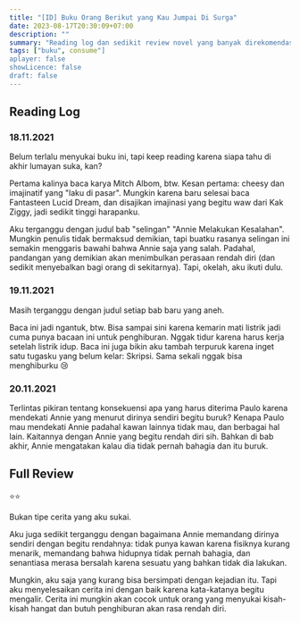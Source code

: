 ```yaml
---
title: "[ID] Buku Orang Berikut yang Kau Jumpai Di Surga"
date: 2023-08-17T20:30:09+07:00
description: "" 
summary: "Reading log dan sedikit review novel yang banyak direkomendasikan manusia-manusia penghuni booktwit kala itu."
tags: ["buku", consume"]
aplayer: false
showLicence: false
draft: false
---
```


## Reading Log

### 18.11.2021

Belum terlalu menyukai buku ini, tapi keep reading karena siapa tahu di akhir lumayan suka, kan?

Pertama kalinya baca karya Mitch Albom, btw.
Kesan pertama: cheesy dan imajinatif yang "laku di pasar". Mungkin karena baru selesai baca Fantasteen Lucid Dream, dan disajikan imajinasi yang begitu waw dari Kak Ziggy, jadi sedikit tinggi harapanku.

Aku terganggu dengan judul bab "selingan" "Annie Melakukan Kesalahan". Mungkin penulis tidak bermaksud demikian, tapi buatku rasanya selingan ini semakin menggaris bawahi bahwa Annie saja yang salah. Padahal, pandangan yang demikian akan menimbulkan perasaan rendah diri (dan sedikit menyebalkan bagi orang di sekitarnya). Tapi, okelah, aku ikuti dulu.

### 19.11.2021

Masih terganggu dengan judul setiap bab baru yang aneh.

Baca ini jadi ngantuk, btw. Bisa sampai sini karena kemarin mati listrik jadi cuma punya bacaan ini untuk penghiburan. Nggak tidur karena harus kerja setelah listrik idup.
Baca ini juga bikin aku tambah terpuruk karena inget satu tugasku yang belum kelar: Skripsi. Sama sekali nggak bisa menghiburku :cry:

### 20.11.2021

Terlintas pikiran tentang konsekuensi apa yang harus diterima Paulo karena mendekati Annie yang menurut dirinya sendiri begitu buruk? Kenapa Paulo mau mendekati Annie padahal kawan lainnya tidak mau, dan berbagai hal lain. Kaitannya dengan Annie yang begitu rendah diri sih. Bahkan di bab akhir, Annie mengatakan kalau dia tidak pernah bahagia dan itu buruk.


## Full Review

⭐⭐

Bukan tipe cerita yang aku sukai. 

Aku juga sedikit terganggu dengan bagaimana Annie memandang dirinya sendiri dengan begitu rendahnya: tidak punya kawan karena fisiknya kurang menarik, memandang bahwa hidupnya tidak pernah bahagia, dan senantiasa merasa bersalah karena sesuatu yang bahkan tidak dia lakukan.

Mungkin, aku saja yang kurang bisa bersimpati dengan kejadian itu. Tapi aku menyelesaikan cerita ini dengan baik karena kata-katanya begitu mengalir. Cerita ini mungkin akan cocok untuk orang yang menyukai kisah-kisah hangat dan butuh penghiburan akan rasa rendah diri.